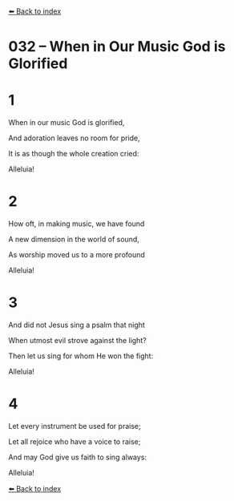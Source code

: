 [⬅️ Back to index](../README.md)

# 032 – When in Our Music God is Glorified





# 1

When in our music God is glorified,

And adoration leaves no room for pride,

It is as though the whole creation cried:

Alleluia!



# 2

How oft, in making music, we have found

A new dimension in the world of sound,

As worship moved us to a more profound

Alleluia!



# 3

And did not Jesus sing a psalm that night

When utmost evil strove against the light?

Then let us sing for whom He won the fight:

Alleluia!



# 4

Let every instrument be used for praise;

Let all rejoice who have a voice to raise;

And may God give us faith to sing always:

Alleluia!

[⬅️ Back to index](../README.md)
